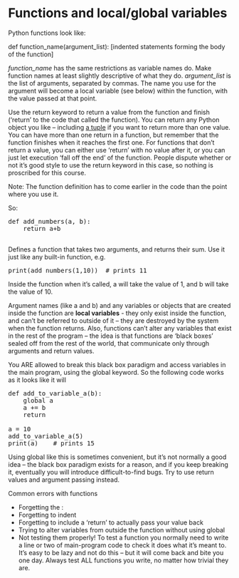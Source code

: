 Functions and local/global variables
===================================

Python functions look like:

<ore>def function_name(argument_list):
    [indented statements forming the body of the function]
</pre>

_function_name_ has the same restrictions as variable names do. 
Make function names at least slightly descriptive of what they do. 
_argument_list_ is the list of arguments, separated by commas. 
The name you use for the argument will become a local variable (see below) within the function, 
with the value passed at that point.

Use the return keyword to return a value from the function and finish 
(‘return’ to the code that called the function). 
You can return any Python object you like – 
including [a tuple](tuples.md) if you want to return more than one value. 
You can have more than one return in a function, but remember that the function 
finishes when it reaches the first one. For functions that don’t return a value, you 
can either use ‘return’ with no value after it, or you can just let execution 
‘fall off the end’ of the function.
People dispute whether or not it’s good style to use the return keyword in this case, 
so nothing is proscribed for this course.

Note: The function definition has to come earlier in the code than the point where you use it. 

So:

<pre>def add_numbers(a, b):
    return a+b
 </pre>
 
Defines a function that takes two arguments, and returns their sum. Use it just like any built-in function, e.g.

<pre>print(add_numbers(1,10))  # prints 11
</pre>

Inside the function when it’s called, a will take the value of 1, and b will take the value of 10.

Argument names (like a and b) and any variables or objects that are created inside the 
function are **local variables**  - they only exist inside the function, and can’t be referred 
to outside of it – they are destroyed by the system when the function returns. Also, 
functions can’t alter any variables that exist in the rest of the program – 
the idea is that functions are ‘black boxes’ sealed off from the rest of the world, 
that communicate only through arguments and return values. 

You ARE allowed to break this black box paradigm and access variables in the main program, 
using the global keyword. So the following code works as it looks like it will

<pre>def add_to_variable_a(b):
    global a
    a += b
    return

a = 10
add_to_variable_a(5)
print(a)    # prints 15
</pre>

Using global like this is sometimes convenient, but it’s not normally a good idea – 
the black box paradigm exists for a reason, and if you keep breaking it, eventually 
you will introduce difficult-to-find bugs. Try to use return values and argument passing instead.

Common errors with functions
*	Forgetting the :
*	Forgetting to indent
*	Forgetting to include a ‘return’ to actually pass your value back
*	Trying to alter variables from outside the function without using global
*	Not testing them properly! To test a function you normally need to write a line or two of main-program code to check it does what it’s meant to. It’s easy to be lazy and not do this – but it will come back and bite you one day. Always test ALL functions you write, no matter how trivial they are.
